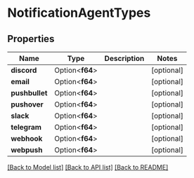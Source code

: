 # NotificationAgentTypes

## Properties

Name | Type | Description | Notes
------------ | ------------- | ------------- | -------------
**discord** | Option<**f64**> |  | [optional]
**email** | Option<**f64**> |  | [optional]
**pushbullet** | Option<**f64**> |  | [optional]
**pushover** | Option<**f64**> |  | [optional]
**slack** | Option<**f64**> |  | [optional]
**telegram** | Option<**f64**> |  | [optional]
**webhook** | Option<**f64**> |  | [optional]
**webpush** | Option<**f64**> |  | [optional]

[[Back to Model list]](../README.md#documentation-for-models) [[Back to API list]](../README.md#documentation-for-api-endpoints) [[Back to README]](../README.md)


